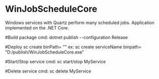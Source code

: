 # WinJobScheduleCore
Windows services with Quartz perform many scheduled jobs. Application implemented on the .NET Core.

#Build package
cmd: dotnet publish --configuration Release

#Deploy
sc create <ServiceName> binPath= "<BinaryPathName>"
ex: sc create serviceName binpath= "D:/publish/WinJobScheduleCore.exe"

#Start/Stop service
cmd: sc start/stop MyService

#Delete service
cmd: sc delete MyService

